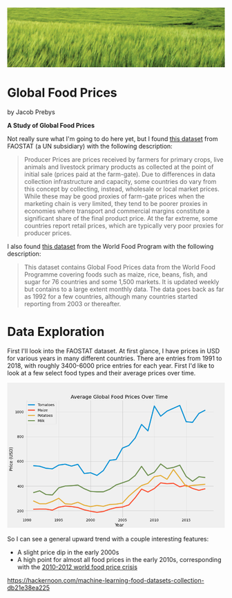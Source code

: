 ![](src/figures/wheat_header.jpg)

# Global Food Prices

by Jacob Prebys

**A Study of Global Food Prices**

Not really sure what I'm going to do here yet, but I found [this dataset](http://www.fao.org/faostat/en/#data/PP/metadata) from FAOSTAT (a UN subsidiary) with the following description:

> Producer Prices are prices received by farmers for primary crops, live animals and livestock primary products as collected at the point of initial sale (prices paid at the farm-gate). Due to differences in data collection infrastructure and capacity, some countries do vary from this concept by collecting, instead, wholesale or local market prices. While these may be good proxies of farm-gate prices when the marketing chain is very limited, they tend to be poorer proxies in economies where transport and commercial margins constitute a significant share of the final product price. At the far extreme, some countries report retail prices, which are typically very poor proxies for producer prices.





I also found [this dataset](https://data.humdata.org/dataset/wfp-food-prices) from the World Food Program with the following description:

> This dataset contains Global Food Prices data from the World Food Programme covering foods such as maize, rice, beans, fish, and sugar for 76 countries and some 1,500 markets. It is updated weekly but contains to a large extent monthly data. The data goes back as far as 1992 for a few countries, although many countries started reporting from 2003 or thereafter.


# Data Exploration

First I'll look into the FAOSTAT dataset. At first glance, I have prices in USD for various years in many different countries. There are entries from 1991 to 2018, with roughly 3400-6000 price entries for each year. First I'd like to look at a few select food types and their average prices over time.

![](src/figures/prices_over_time.png)

So I can see a general upward trend with a couple interesting features:

- A slight price dip in the early 2000s
- A high point for almost all food prices in the early 2010s, corresponding with the [2010-2012 world food price crisis](https://en.wikipedia.org/wiki/2010%E2%80%932012_world_food_price_crisis)






https://hackernoon.com/machine-learning-food-datasets-collection-db21e38ea225
